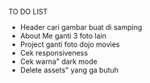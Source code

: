 TO DO LIST
- Header cari gambar buat di samping
- About Me ganti 3 foto lain
- Project ganti foto dojo movies 
- Cek responsiveness
- Cek warna" dark mode
- Delete assets" yang ga butuh

